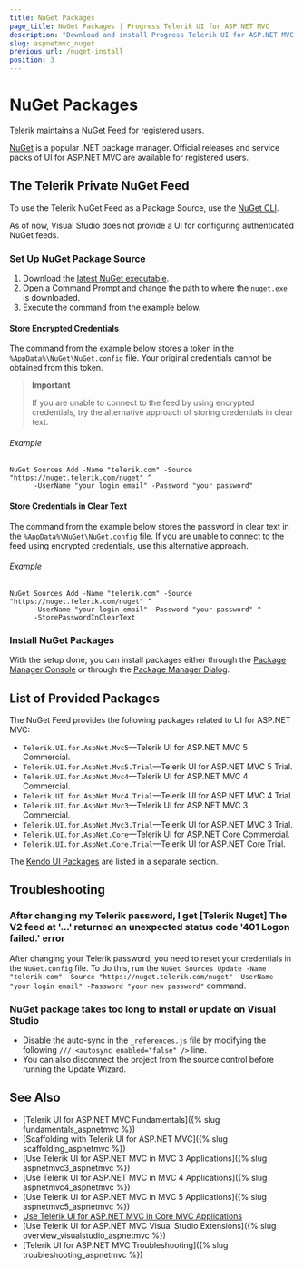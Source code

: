 ```yaml
---
title: NuGet Packages
page_title: NuGet Packages | Progress Telerik UI for ASP.NET MVC
description: "Download and install Progress Telerik UI for ASP.NET MVC from our NuGet feed."
slug: aspnetmvc_nuget
previous_url: /nuget-install
position: 3
---
```


# NuGet Packages

Telerik maintains a NuGet Feed for registered users.

[NuGet](https://www.nuget.org) is a popular .NET package manager. Official releases and service packs of UI for ASP.NET MVC are available for registered users.

## The Telerik Private NuGet Feed

To use the Telerik NuGet Feed as a Package Source, use the [NuGet CLI](http://docs.nuget.org/consume/Command-Line-Reference).

As of now, Visual Studio does not provide a UI for configuring authenticated NuGet feeds.

### Set Up NuGet Package Source

1. Download the [latest NuGet executable](https://dist.nuget.org/win-x86-commandline/latest/nuget.exe).
1. Open a Command Prompt and change the path to where the `nuget.exe` is downloaded.
1. Execute the command from the example below.

#### Store Encrypted Credentials

The command from the example below stores a token in the `%AppData%\NuGet\NuGet.config` file. Your original credentials cannot be obtained from this token.

> **Important**
>
> If you are unable to connect to the feed by using encrypted credentials, try the alternative approach of storing credentials in clear text.

###### Example

```
NuGet Sources Add -Name "telerik.com" -Source "https://nuget.telerik.com/nuget" ^
      -UserName "your login email" -Password "your password"
```

#### Store Credentials in Clear Text

The command from the example below stores the password in clear text in the `%AppData%\NuGet\NuGet.config` file. If you are unable to connect to the feed using encrypted credentials, use this alternative approach.

###### Example

```
NuGet Sources Add -Name "telerik.com" -Source "https://nuget.telerik.com/nuget" ^
      -UserName "your login email" -Password "your password" ^
      -StorePasswordInClearText
```

### Install NuGet Packages

With the setup done, you can install packages either through the [Package Manager Console](http://docs.nuget.org/Consume/Package-Manager-Console) or through the [Package Manager Dialog](https://docs.nuget.org/consume/package-manager-dialog).

## List of Provided Packages

The NuGet Feed provides the following packages related to UI for ASP.NET MVC:

- `Telerik.UI.for.AspNet.Mvc5`&mdash;Telerik UI for ASP.NET MVC 5 Commercial.
- `Telerik.UI.for.AspNet.Mvc5.Trial`&mdash;Telerik UI for ASP.NET MVC 5 Trial.
- `Telerik.UI.for.AspNet.Mvc4`&mdash;Telerik UI for ASP.NET MVC 4 Commercial.
- `Telerik.UI.for.AspNet.Mvc4.Trial`&mdash;Telerik UI for ASP.NET MVC 4 Trial.
- `Telerik.UI.for.AspNet.Mvc3`&mdash;Telerik UI for ASP.NET MVC 3 Commercial.
- `Telerik.UI.for.AspNet.Mvc3.Trial`&mdash;Telerik UI for ASP.NET MVC 3 Trial.
- `Telerik.UI.for.AspNet.Core`&mdash;Telerik UI for ASP.NET Core Commercial.
- `Telerik.UI.for.AspNet.Core.Trial`&mdash;Telerik UI for ASP.NET Core Trial.

The [Kendo UI Packages](../../kendo-ui/intro/installation/nuget-install) are listed in a separate section.

## Troubleshooting

### After changing my Telerik password, I get [Telerik Nuget] The V2 feed at '...' returned an unexpected status code '401 Logon failed.' error

After changing your Telerik password, you need to reset your credentials in the `NuGet.config` file. To do this, run the `NuGet Sources Update -Name "telerik.com" -Source "https://nuget.telerik.com/nuget" -UserName "your login email" -Password "your new password"` command.

### NuGet package takes too long to install or update on Visual Studio

* Disable the auto-sync in the `_references.js` file by modifying the following `/// <autosync enabled="false" />` line.
* You can also disconnect the project from the source control before running the Update Wizard.

## See Also

* [Telerik UI for ASP.NET MVC Fundamentals]({% slug fundamentals_aspnetmvc %})
* [Scaffolding with Telerik UI for ASP.NET MVC]({% slug scaffolding_aspnetmvc %})
* [Use Telerik UI for ASP.NET MVC in MVC 3 Applications]({% slug aspnetmvc3_aspnetmvc %})
* [Use Telerik UI for ASP.NET MVC in MVC 4 Applications]({% slug aspnetmvc4_aspnetmvc %})
* [Use Telerik UI for ASP.NET MVC in MVC 5 Applications]({% slug aspnetmvc5_aspnetmvc %})
* [Use Telerik UI for ASP.NET MVC in Core MVC Applications](../../aspnet-core/introduction)
* [Use Telerik UI for ASP.NET MVC Visual Studio Extensions]({% slug overview_visualstudio_aspnetmvc %})
* [Telerik UI for ASP.NET MVC Troubleshooting]({% slug troubleshooting_aspnetmvc %})

